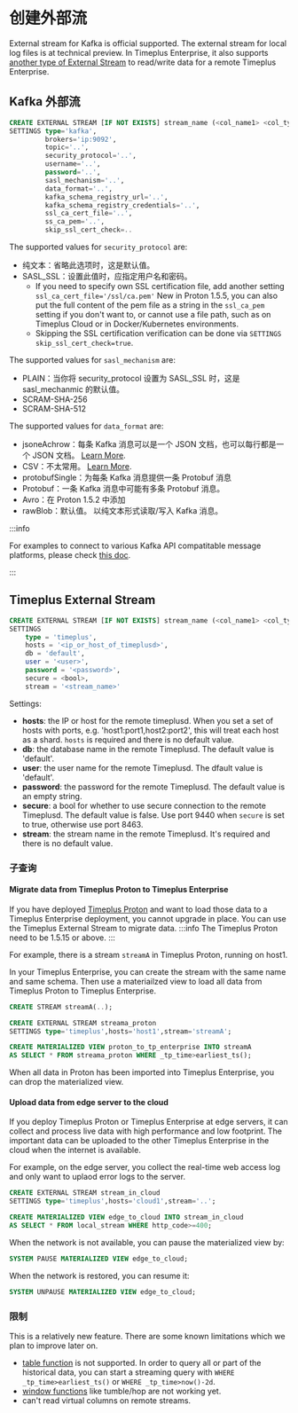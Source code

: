 # 创建外部流

External stream for Kafka is official supported. The external stream for local log files is at technical preview. In Timeplus Enterprise, it also supports [another type of External Stream](timeplus-external-stream) to read/write data for a remote Timeplus Enterprise.

## Kafka 外部流

```sql
CREATE EXTERNAL STREAM [IF NOT EXISTS] stream_name (<col_name1> <col_type>)
SETTINGS type='kafka',
         brokers='ip:9092',
         topic='..',
         security_protocol='..',
         username='..',
         password='..',
         sasl_mechanism='..',
         data_format='..',
         kafka_schema_registry_url='..',
         kafka_schema_registry_credentials='..',
         ssl_ca_cert_file='..',
         ss_ca_pem='..',
         skip_ssl_cert_check=..
```

The supported values for `security_protocol` are:

- 纯文本：省略此选项时，这是默认值。
- SASL_SSL：设置此值时，应指定用户名和密码。
  - If you need to specify own SSL certification file, add another setting `ssl_ca_cert_file='/ssl/ca.pem'` New in Proton 1.5.5, you can also put the full content of the pem file as a string in the `ssl_ca_pem` setting if you don't want to, or cannot use a file path, such as on Timeplus Cloud or in Docker/Kubernetes environments.
  - Skipping the SSL certification verification can be done via `SETTINGS skip_ssl_cert_check=true`.

The supported values for `sasl_mechanism` are:

- PLAIN：当你将 security_protocol 设置为 SASL_SSL 时，这是 sasl_mechanmic 的默认值。
- SCRAM-SHA-256
- SCRAM-SHA-512

The supported values for `data_format` are:

- jsoneAchrow：每条 Kafka 消息可以是一个 JSON 文档，也可以每行都是一个 JSON 文档。 [Learn More](#jsoneachrow).
- CSV：不太常用。 [Learn More](#csv).
- protobufSingle：为每条 Kafka 消息提供一条 Protobuf 消息
- Protobuf：一条 Kafka 消息中可能有多条 Protobuf 消息。
- Avro：在 Proton 1.5.2 中添加
- rawBlob：默认值。 以纯文本形式读取/写入 Kafka 消息。

:::info

For examples to connect to various Kafka API compatitable message platforms, please check [this doc](tutorial-sql-connect-kafka).

:::

## Timeplus External Stream

```sql
CREATE EXTERNAL STREAM [IF NOT EXISTS] stream_name (<col_name1> <col_type>)
SETTINGS
    type = 'timeplus',
    hosts = '<ip_or_host_of_timeplusd>',
    db = 'default',
    user = '<user>',
    password = '<password>',
    secure = <bool>,
    stream = '<stream_name>'
```

Settings:

- **hosts**: the IP or host for the remote timeplusd. When you set a set of hosts with ports, e.g. 'host1:port1,host2:port2', this will treat each host as a shard. `hosts` is required and there is no default value.
- **db**: the database name in the remote Timeplusd. The default value is 'default'.
- **user**: the user name for the remote Timeplusd. The dfault value is 'default'.
- **password**: the password for the remote Timeplusd. The default value is an empty string.
- **secure**: a bool for whether to use secure connection to the remote Timeplusd. The default value is false. Use port 9440 when `secure` is set to true, otherwise use port 8463.
- **stream**: the stream name in the remote Timeplusd. It's required and there is no default value.

### 子查询

#### Migrate data from Timeplus Proton to Timeplus Enterprise

If you have deployed [Timeplus Proton](https://github.com/timeplus-io/proton) and want to load those data to a Timeplus Enterprise deployment, you cannot upgrade in place. You can use the Timeplus External Stream to migrate data.
:::info
The Timeplus Proton need to be 1.5.15 or above.
:::

For example, there is a stream `streamA` in Timeplus Proton, running on host1.

In your Timeplus Enterprise, you can create the stream with the same name and same schema. Then use a materiailzed view to load all data from Timeplus Proton to Timeplus Enterprise.

```sql
CREATE STREAM streamA(..);

CREATE EXTERNAL STREAM streama_proton
SETTINGS type='timeplus',hosts='host1',stream='streamA';

CREATE MATERIALIZED VIEW proton_to_tp_enterprise INTO streamA
AS SELECT * FROM streama_proton WHERE _tp_time>earliest_ts();
```

When all data in Proton has been imported into Timeplus Enterprise, you can drop the materialized view.

#### Upload data from edge server to the cloud

If you deploy Timeplus Proton or Timeplus Enterprise at edge servers, it can collect and process live data with high performance and low footprint. The important data can be uploaded to the other Timeplus Enterprise in the cloud when the internet is available.

For example, on the edge server, you collect the real-time web access log and only want to uplaod error logs to the server.

```sql
CREATE EXTERNAL STREAM stream_in_cloud
SETTINGS type='timeplus',hosts='cloud1',stream='..';

CREATE MATERIALIZED VIEW edge_to_cloud INTO stream_in_cloud
AS SELECT * FROM local_stream WHERE http_code>=400;
```

When the network is not available, you can pause the materialized view by:

```sql
SYSTEM PAUSE MATERIALIZED VIEW edge_to_cloud;
```

When the network is restored, you can resume it:

```sql
SYSTEM UNPAUSE MATERIALIZED VIEW edge_to_cloud;
```

### 限制

This is a relatively new feature. There are some known limitations which we plan to improve later on.

- [table function](functions_for_streaming#table) is not supported. In order to query all or part of the historical data, you can start a streaming query with `WHERE _tp_time>earliest_ts()` or `WHERE _tp_time>now()-2d`.
- [window functions](functions_for_streaming) like tumble/hop are not working yet.
- can't read virtual columns on remote streams.

